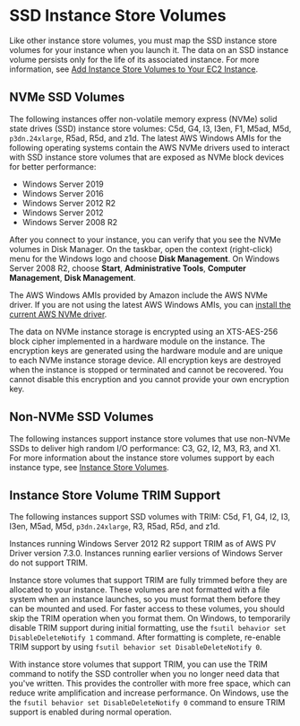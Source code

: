# SSD Instance Store Volumes<a name="ssd-instance-store"></a>

Like other instance store volumes, you must map the SSD instance store volumes for your instance when you launch it\. The data on an SSD instance volume persists only for the life of its associated instance\. For more information, see [Add Instance Store Volumes to Your EC2 Instance](add-instance-store-volumes.md)\.

## NVMe SSD Volumes<a name="nvme-ssd-volumes"></a>

The following instances offer non\-volatile memory express \(NVMe\) solid state drives \(SSD\) instance store volumes: C5d, G4, I3, I3en, F1, M5ad, M5d, `p3dn.24xlarge`, R5ad, R5d, and z1d\. The latest AWS Windows AMIs for the following operating systems contain the AWS NVMe drivers used to interact with SSD instance store volumes that are exposed as NVMe block devices for better performance:
+ Windows Server 2019
+ Windows Server 2016
+ Windows Server 2012 R2
+ Windows Server 2012
+ Windows Server 2008 R2

After you connect to your instance, you can verify that you see the NVMe volumes in Disk Manager\. On the taskbar, open the context \(right\-click\) menu for the Windows logo and choose **Disk Management**\. On Windows Server 2008 R2, choose **Start**, **Administrative Tools**, **Computer Management**, **Disk Management**\.

The AWS Windows AMIs provided by Amazon include the AWS NVMe driver\. If you are not using the latest AWS Windows AMIs, you can [install the current AWS NVMe driver](aws-nvme-drivers.md)\.

The data on NVMe instance storage is encrypted using an XTS\-AES\-256 block cipher implemented in a hardware module on the instance\. The encryption keys are generated using the hardware module and are unique to each NVMe instance storage device\. All encryption keys are destroyed when the instance is stopped or terminated and cannot be recovered\. You cannot disable this encryption and you cannot provide your own encryption key\.

## Non\-NVMe SSD Volumes<a name="ssd-volumes"></a>

The following instances support instance store volumes that use non\-NVMe SSDs to deliver high random I/O performance: C3, G2, I2, M3, R3, and X1\. For more information about the instance store volumes support by each instance type, see [Instance Store Volumes](InstanceStorage.md#instance-store-volumes)\.

## Instance Store Volume TRIM Support<a name="InstanceStoreTrimSupport"></a>

The following instances support SSD volumes with TRIM: C5d, F1, G4, I2, I3, I3en, M5ad, M5d, `p3dn.24xlarge`, R3, R5ad, R5d, and z1d\.

Instances running Windows Server 2012 R2 support TRIM as of AWS PV Driver version 7\.3\.0\. Instances running earlier versions of Windows Server do not support TRIM\.

Instance store volumes that support TRIM are fully trimmed before they are allocated to your instance\. These volumes are not formatted with a file system when an instance launches, so you must format them before they can be mounted and used\. For faster access to these volumes, you should skip the TRIM operation when you format them\. On Windows, to temporarily disable TRIM support during initial formatting, use the `fsutil behavior set DisableDeleteNotify 1` command\. After formatting is complete, re\-enable TRIM support by using `fsutil behavior set DisableDeleteNotify 0`\.

With instance store volumes that support TRIM, you can use the TRIM command to notify the SSD controller when you no longer need data that you've written\. This provides the controller with more free space, which can reduce write amplification and increase performance\. On Windows, use the the `fsutil behavior set DisableDeleteNotify 0` command to ensure TRIM support is enabled during normal operation\.